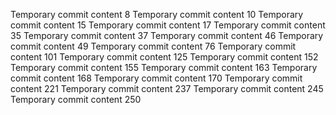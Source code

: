 Temporary commit content 8
Temporary commit content 10
Temporary commit content 15
Temporary commit content 17
Temporary commit content 35
Temporary commit content 37
Temporary commit content 46
Temporary commit content 49
Temporary commit content 76
Temporary commit content 101
Temporary commit content 125
Temporary commit content 152
Temporary commit content 155
Temporary commit content 163
Temporary commit content 168
Temporary commit content 170
Temporary commit content 221
Temporary commit content 237
Temporary commit content 245
Temporary commit content 250
